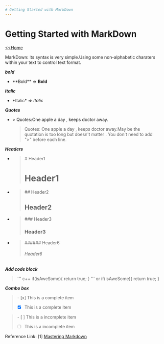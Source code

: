 ```yaml
---
# Getting Started with MarkDown        
---
```

# Getting Started with MarkDown 
[<<Home](../index.md)

MarkDown: Its syntax is very simple.Using some non-alphabetic charaters within your text to control text format.

***bold***  
- \*\*Bold\*\* => **Bold**
  
***Italic***   
-  \*Italic\*  =>  *Italic*

***Quotes***
- \> Quotes:One apple a day , keeps doctor away.
   > Quotes: One apple a day , keeps doctor away.May be the quotation is too long but doesn't matter . You don't need to add ">" before each line.


***Headers***  
  - > \# Header1 
    > # Header1
  - >\## Header2
    >## Header2
  - >\### Header3
    >### Header3
  - >\###### Header6
    > ###### Header6

***Add code block***   

>''' c++
if(isAweSome){
        return true;
    }
'''
 or
>     if(isAweSome){
>           return true;
>     }

***Combo box***    
> \- [x] This is a complete item 
> - [x] This is a complete item   

>  \- [ ] This is a incomplete item 
> - [ ] This is a incomplete item 









Reference Link: 
[1]  [Mastering Markdown](https://guides.github.com/features/mastering-markdown/)
